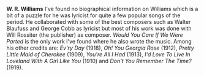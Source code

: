 
**W. R. Williams** I've found no biographical information on Williams which is a bit of a puzzle for he was lyricist for quite a few popular songs of the period. He collaborated with some of the best composers such as Walter Blaufuss and George Cobb as lyricist but most of his work was done with Will Rossiter (the publisher) as composer. *Would You Care If We Were Parted* is the only work I've found where he also wrote the music. Among his other credits are: *Ev'ry Day* (1918), *Oh! You Georgia Rose* (1912), *Pretty Little Maid of Cherokee* (1909), *You're All I Had* (1913), *I'd Love To Live In Loveland With A Girl Like You* (1910) and *Don't You Remember The Time?* (1919).

 